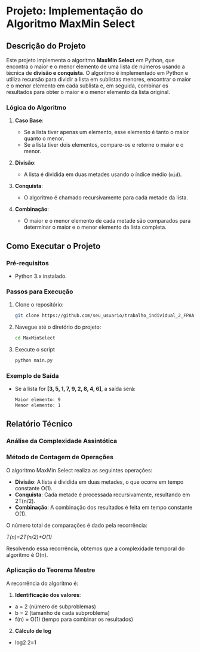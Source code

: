 # Projeto: Implementação do Algoritmo MaxMin Select

## Descrição do Projeto

Este projeto implementa o algoritmo **MaxMin Select** em Python, que encontra o maior e o menor elemento de uma lista de números usando a técnica de **divisão e conquista**. O algoritmo é implementado em Python e utiliza recursão para dividir a lista em sublistas menores, encontrar o maior e o menor elemento em cada sublista e, em seguida, combinar os resultados para obter o maior e o menor elemento da lista original.

### Lógica do Algoritmo

1. **Caso Base**:

   - Se a lista tiver apenas um elemento, esse elemento é tanto o maior quanto o menor.
   - Se a lista tiver dois elementos, compare-os e retorne o maior e o menor.

2. **Divisão**:

   - A lista é dividida em duas metades usando o índice médio (`mid`).

3. **Conquista**:

   - O algoritmo é chamado recursivamente para cada metade da lista.

4. **Combinação**:
   - O maior e o menor elemento de cada metade são comparados para determinar o maior e o menor elemento da lista completa.

## Como Executar o Projeto

### Pré-requisitos

- Python 3.x instalado.

### Passos para Execução

1. Clone o repositório:

   ```bash
   git clone https://github.com/seu_usuario/trabalho_individual_2_FPAA.git

   ```

2. Navegue até o diretório do projeto:

   ```bash
   cd MaxMinSelect

   ```

3. Execute o script
   ```bash
   python main.py
   ```

### Exemplo de Saída

- Se a lista for **[3, 5, 1, 7, 9, 2, 8, 4, 6]**, a saída será:
  ```bash
  Maior elemento: 9
  Menor elemento: 1
  ```

## Relatório Técnico

### Análise da Complexidade Assintótica

### Método de Contagem de Operações

O algoritmo MaxMin Select realiza as seguintes operações:

- **Divisão**: A lista é dividida em duas metades, o que ocorre em tempo constante O(1).
- **Conquista**: Cada metade é processada recursivamente, resultando em 2T(n/2).
- **Combinação**: A combinação dos resultados é feita em tempo constante O(1).

O número total de comparações é dado pela recorrência:

_T(n)=2T(n/2)+O(1)_

Resolvendo essa recorrência, obtemos que a complexidade temporal do algoritmo é O(n).

### Aplicação do Teorema Mestre

A recorrência do algoritmo é:

1. **Identificação dos valores**:

- a = 2 (número de subproblemas)
- b = 2 (tamanho de cada subproblema)
- f(n) = O(1) (tempo para combinar os resultados)

2. **Cálculo de log**

- log2 2=1
